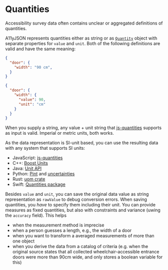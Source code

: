 # Quantities

Accessibility survey data often contains unclear or aggregated definitions of quantities.

A11yJSON represents quantities either as string or as [`Quantity`](./interfaces.md#quantity)
object with separate properties for `value` and `unit`. Both of the following definitions are valid and have the same meaning:

```json
{
  "door": {
    "width": "90 cm",
  }
}
```

```json
{
  "door": {
    "width": {
      "value": 90,
      "unit": "cm"
    }
  }
}
```

When you supply a string, any value + unit string that [js-quantities](https://github.com/gentooboontoo/js-quantities) supports as input is valid. Imperial or metric units, both works.

As the data representation is SI-unit based, you can use the resulting data with any system that supports SI units:

- JavaScript: [js-quantities](https://github.com/gentooboontoo/js-quantities)
- C++: [Boost Units](https://www.boost.org/doc/libs/1_69_0/doc/html/boost_units/Examples.html)
- Java: [Unit API](https://github.com/unitsofmeasurement/unit-api)
- Python: [Pint](https://pint.readthedocs.io/en/latest/) and
  [uncertainties](https://pythonhosted.org/uncertainties/)
- Rust: [uom crate](https://docs.rs/uom/0.21.0/uom/)
- Swift: [Quantities package](https://github.com/BradLarson/Quantities)

Besides `value` and `unit`, you can save the original data value as string representation as `rawValue` to debug
conversion errors. When saving quantities, you *have* to specify them including their unit. You can provide measures as fixed quantities, but also with constraints and variance (uwing the `accuracy` field). This helps

- when the measurement method is imprecise
- when a person guesses a length, e.g., the width of a door
- when you want to transform a averaged measurements of more than one object
- when you derive the data from a catalog of criteria (e.g. when the original source states that all collected wheelchair-accessible entrance doors were more than 90cm wide, and only stores a boolean variable for this)
